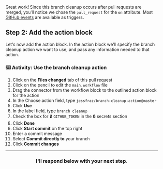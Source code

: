 Great work! Since this branch cleanup occurs after pull requests are merged, you'll notice we chose the `pull_request` for the `on` attribute. Most [GitHub events](https://developer.github.com/actions/creating-workflows/workflow-configuration-options/#events-supported-in-workflow-files) are available as triggers.

## Step 2: Add the action block
Let's now add the action block. In the action block we'll specify the branch cleanup action we want to use, and pass any information needed to that action.

### :keyboard: Activity: Use the branch cleanup action

1. Click on the **Files changed** tab of this pull request
1. Click on the pencil to edit the `main.workflow` file
1. Drag the connector from the workflow block to the outlined action block for the action
1. In the Choose action field, type `jessfraz/branch-cleanup-action@master`
1. Click **Use**
1. In the label field, type `branch cleanup`
1. Check the box for :lock: `GITHUB_TOKEN` in the :lock: secrets section
1. Click **Done**
1. Click **Start commit** on the top right
1. Enter a commit message
1. Select **Commit directly to** your branch
1. Click **Commit changes**

<hr>
<h3 align="center">I'll respond below with your next step.</h3>
